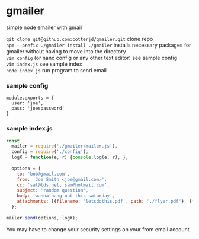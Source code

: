 # gmailer
simple node emailer with gmail

`git clone git@github.com:cotterjd/gmailer.git` clone repo <br>
`npm --prefix ./gmailer install ./gmailer` installs necessary packages for gmailer without having to move into the directory<br>
`vim config` (or nano config or any other text editor) see sample config <br>
`vim index.js` see sample index <br>
`node index.js` run program to send email

### sample config
```
module.exports = {
  user: 'joe',
  pass: 'joespassword'
}
```

### sample index.js

```javascript
const
  mailer = require('./gmailer/mailer.js'),
  config = require('./config'),
  logX = function(e, r) {console.log(e, r); },
  
  options = {
    to: 'bob@gmail.com',
    from: 'Joe Smith <joe@gmail.com>',
    cc: 'sal@tds.net, sam@hotmail.com',
    subject: 'random question',
    body: 'wanna hang out this saturday',
    attachments: [{filename: 'letsdothis.pdf', path: './flyer.pdf'}, {filename: 'randomPicture.png', path: './randomPicture.png'}]
  };
  
mailer.send(options, logX);
```
You may have to change your security settings on your from email account. 
